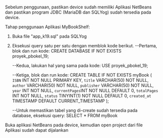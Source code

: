 Sebelum penggunaan, pastikan device sudah memiliki Aplikasi NetBeans dan pastikan program JDBC (MariaDB dan SQLYog) sudah tersedia pada device.

Tahap penggunaan Aplikasi MyBookShelf:
1. Buka file "app_k19.sql" pada SQLYog
2. Eksekusi query satu per satu dengan memblok kode berikut.
	--Pertama, blok dan run kode:
			CREATE DATABASE IF NOT EXISTS proyek_pbokel_19;

	--Kedua, lakukan hal yang sama pada kode:
			USE proyek_pbokel_19;

	--Ketiga, blok dan run kode:
			CREATE TABLE IF NOT EXISTS myBook (
   				`ISBN` INT NOT NULL PRIMARY KEY,
    				`title` VARCHAR(50) NOT NULL,
    				`author` VARCHAR(50) NOT NULL,
    				`publisher` VARCHAR(50) NOT NULL,
    				`year` INT NOT NULL,
    				`currentPages`INT NOT NULL DEFAULT 0,
    				`totalPages` INT NOT NULL,
    				`status` TINYINT(1) NOT NULL DEFAULT 0,
    				`created_at` TIMESTAMP DEFAULT CURRENT_TIMESTAMP
			);

	--Untuk memastikan tabel yang di-create sudah tersedia pada database, eksekusi query:
			SELECT * FROM myBook

Buka aplikasi NetBeans pada device, kemudian open project dari file
Aplikasi sudah dapat dijalankan
